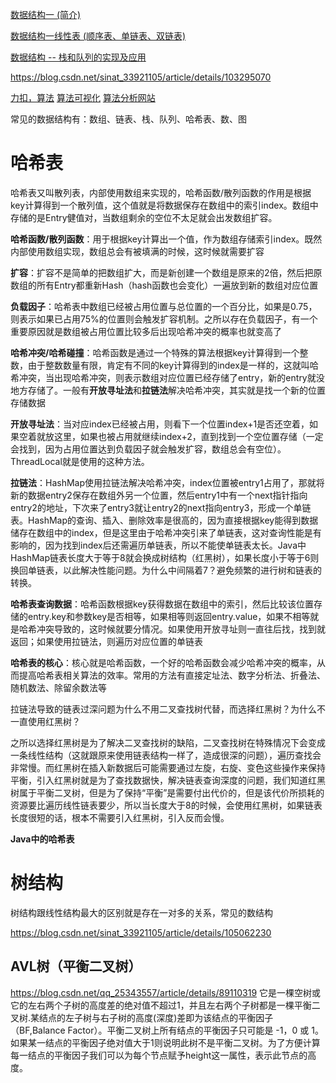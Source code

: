 
[数据结构一 (简介)](https://blog.csdn.net/xmxkf/article/details/81019110)

[数据结构一线性表 (顺序表、单链表、双链表)](https://blog.csdn.net/xmxkf/article/details/81084010)

[数据结构 -- 栈和队列的实现及应用](https://blog.csdn.net/xmxkf/article/details/82465726)

https://blog.csdn.net/sinat_33921105/article/details/103295070

[力扣，算法](https://leetcode.com/)
[算法可视化](https://www.cs.usfca.edu/~galles/visualization/Algorithms.html)
[算法分析网站](https://www.bigocheatsheet.com/)

常见的数据结构有：数组、链表、栈、队列、哈希表、数、图

# 哈希表

哈希表又叫散列表，内部使用数组来实现的，哈希函数/散列函数的作用是根据key计算得到一个散列值，这个值就是将数据保存在数组中的索引index。数组中存储的是Entry健值对，当数组剩余的空位不太足就会出发数组扩容。

**哈希函数/散列函数**：用于根据key计算出一个值，作为数组存储索引index。既然内部使用数组实现，数组总会有被填满的时候，这时候就需要扩容

**扩容**：扩容不是简单的把数组扩大，而是新创建一个数组是原来的2倍，然后把原数组的所有Entry都重新Hash（hash函数也会变化）一遍放到新的数组对应位置

**负载因子**：哈希表中数组已经被占用位置与总位置的一个百分比，如果是0.75，则表示如果已占用75%的位置则会触发扩容机制。之所以存在负载因子，有一个重要原因就是数组被占用位置比较多后出现哈希冲突的概率也就变高了

**哈希冲突/哈希碰撞**：哈希函数是通过一个特殊的算法根据key计算得到一个整数，由于整数数量有限，肯定有不同的key计算得到的index是一样的，这就叫哈希冲突，当出现哈希冲突，则表示数组对应位置已经存储了entry，新的entry就没地方存储了。一般有**开放寻址法**和**拉链法**解决哈希冲突，其实就是找一个新的位置存储数据

**开放寻址法**：当对应index已经被占用，则看下一个位置index+1是否还空着，如果空着就放这里，如果也被占用就继续index+2，直到找到一个空位置存储（一定会找到，因为占用位置达到负载因子就会触发扩容，数组总会有空位）。ThreadLocal就是使用的这种方法。

**拉链法**：HashMap使用拉链法解决哈希冲突，index位置被entry1占用了，那就将新的数据entry2保存在数组外另一个位置，然后entry1中有一个next指针指向entry2的地址，下次来了entry3就让entry2的next指向entry3，形成一个单链表。HashMap的查询、插入、删除效率是很高的，因为直接根据key能得到数据储存在数组中的index，但是这里由于哈希冲突引来了单链表，这对查询性能是有影响的，因为找到index后还需遍历单链表，所以不能使单链表太长。Java中HashMap链表长度大于等于8就会换成树结构（红黑树），如果长度小于等于6则换回单链表，以此解决性能问题。为什么中间隔着7？避免频繁的进行树和链表的转换。

**哈希表查询数据**：哈希函数根据key获得数据在数组中的索引，然后比较该位置存储的entry.key和参数key是否相等，如果相等则返回entry.value，如果不相等就是哈希冲突导致的，这时候就要分情况。如果使用开放寻址则一直往后找，找到就返回；如果使用拉链法，则遍历对应位置的单链表

**哈希表的核心**：核心就是哈希函数，一个好的哈希函数会减少哈希冲突的概率，从而提高哈希表相关算法的效率。常用的方法有直接定址法、数字分析法、折叠法、随机数法、除留余数法等


拉链法导致的链表过深问题为什么不用二叉查找树代替，而选择红黑树？为什么不一直使用红黑树？

之所以选择红黑树是为了解决二叉查找树的缺陷，二叉查找树在特殊情况下会变成一条线性结构（这就跟原来使用链表结构一样了，造成很深的问题），遍历查找会非常慢。而红黑树在插入新数据后可能需要通过左旋，右旋、变色这些操作来保持平衡，引入红黑树就是为了查找数据快，解决链表查询深度的问题，我们知道红黑树属于平衡二叉树，但是为了保持“平衡”是需要付出代价的，但是该代价所损耗的资源要比遍历线性链表要少，所以当长度大于8的时候，会使用红黑树，如果链表长度很短的话，根本不需要引入红黑树，引入反而会慢。


**Java中的哈希表**

# 树结构

树结构跟线性结构最大的区别就是存在一对多的关系，常见的数结构

https://blog.csdn.net/sinat_33921105/article/details/105062230

## AVL树（平衡二叉树）
https://blog.csdn.net/qq_25343557/article/details/89110319
它是一棵空树或它的左右两个子树的高度差的绝对值不超过1，并且左右两个子树都是一棵平衡二叉树.某结点的左子树与右子树的高度(深度)差即为该结点的平衡因子（BF,Balance Factor）。平衡二叉树上所有结点的平衡因子只可能是 -1，0 或 1。如果某一结点的平衡因子绝对值大于1则说明此树不是平衡二叉树。为了方便计算每一结点的平衡因子我们可以为每个节点赋予height这一属性，表示此节点的高度。
















